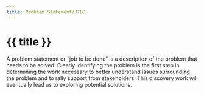 ```yaml
---
title: Problem Statement/JTBD
---
```


# {{ title }}

A problem statement or “job to be done” is a description of the problem that needs to be solved. Clearly identifying the problem is the first step in determining the work necessary to better understand issues surrounding the problem and to rally support from stakeholders. This discovery work will eventually lead us to exploring potential solutions.